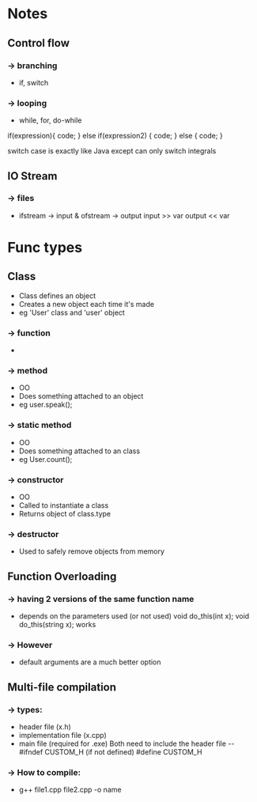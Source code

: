 # Notes

## Control flow
### -> branching
- if, switch
### -> looping
- while, for, do-while

if(expression){
    code;
} 
else if(expression2)
{
    code;
}
else
{
    code;
}

switch case is exactly like Java except can only switch integrals


## IO Stream
### -> files
- ifstream -> input & ofstream -> output
input >> var
output << var

# Func types


## Class
- Class defines an object
- Creates a new object each time it's made
- eg 'User' class and 'user' object
### -> function
- 
### -> method
- OO
- Does something attached to an object
- eg user.speak();
### -> static method
- OO
- Does something attached to an class
- eg User.count();
### -> constructor
- OO
- Called to instantiate a class
- Returns object of class.type

### -> destructor
- Used to safely remove objects from memory


## Function Overloading
### -> having 2 versions of the same function name
- depends on the parameters used (or not used)
void do_this(int x);
void do_this(string x);
works
### -> However 
- default arguments are a much better option


## Multi-file compilation
### -> types:
- header file (x.h)
- implementation file (x.cpp)
- main file (required for .exe)
Both need to include the header file
--
#ifndef CUSTOM_H (if not defined)
#define CUSTOM_H

### -> How to compile:
- g++ file1.cpp file2.cpp -o name







